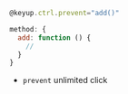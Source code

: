 ```js
@keyup.ctrl.prevent="add()"

method: {
  add: function () {
    //
  }
}
```

* `prevent` unlimited click
